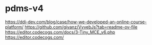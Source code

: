 # pdms-v4

https://ddi-dev.com/blog/case/how-we-developed-an-online-course-platform/
https://github.com/givanz/VvvebJs?tab=readme-ov-file
https://editor.codecogs.com/docs/3-Tiny_MCE_v6.php
https://editor.codecogs.com/